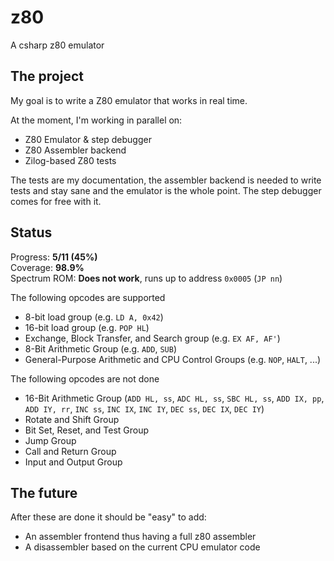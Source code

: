 # z80
A csharp z80 emulator

## The project

My goal is to write a Z80 emulator that works in real time.

At the moment, I'm working in parallel on:

* Z80 Emulator & step debugger
* Z80 Assembler backend
* Zilog-based Z80 tests

The tests are my documentation, the assembler backend is needed to write tests and stay sane and the emulator is the whole point. The step debugger comes for free with it.

## Status

Progress: **5/11 (45%)**  
Coverage: **98.9%**  
Spectrum ROM: **Does not work**, runs up to address `0x0005` (`JP nn`)

The following opcodes are supported

* 8-bit load group (e.g. `LD A, 0x42`)
* 16-bit load group (e.g. `POP HL`)
* Exchange, Block Transfer, and Search group (e.g. `EX AF, AF'`)
* 8-Bit Arithmetic Group (e.g. `ADD`, `SUB`)
* General-Purpose Arithmetic and CPU Control Groups (e.g. `NOP`, `HALT`, ...)

The following opcodes are not done

* 16-Bit Arithmetic Group (`ADD HL, ss`, `ADC HL, ss`, `SBC HL, ss`, `ADD IX, pp`, `ADD IY, rr`, `INC ss`, `INC IX`, `INC IY`, `DEC ss`, `DEC IX`, `DEC IY`)
* Rotate and Shift Group
* Bit Set, Reset, and Test Group
* Jump Group
* Call and Return Group
* Input and Output Group

## The future

After these are done it should be "easy" to add:

* An assembler frontend thus having a full z80 assembler
* A disassembler based on the current CPU emulator code